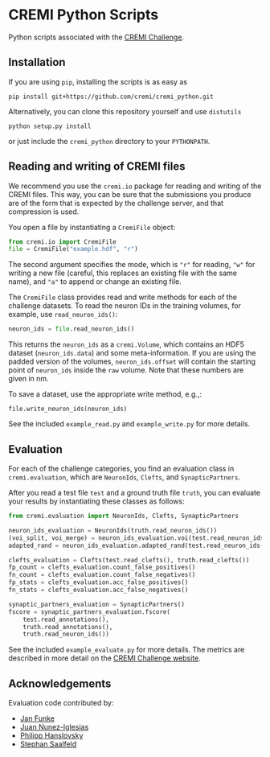 CREMI Python Scripts
====================

Python scripts associated with the [CREMI Challenge](http://cremi.org).

Installation
------------

If you are using `pip`, installing the scripts is as easy as

```
pip install git+https://github.com/cremi/cremi_python.git
```

Alternatively, you can clone this repository yourself and use `distutils`
```
python setup.py install
```
or just include the `cremi_python` directory to your `PYTHONPATH`.

Reading and writing of CREMI files
----------------------------------

We recommend you use the `cremi.io` package for reading and writing of the
CREMI files. This way, you can be sure that the submissions you produce are of
the form that is expected by the challenge server, and that compression is
used.

You open a file by instantiating a `CremiFile` object:
```python
from cremi.io import CremiFile
file = CremiFile("example.hdf", "r")
```
The second argument specifies the mode, which is `"r"` for reading, `"w"` for
writing a new file (careful, this replaces an existing file with the same
name), and `"a"` to append or change an existing file.

The `CremiFile` class provides read and write methods for each of the challenge
datasets. To read the neuron IDs in the training volumes, for example, use
`read_neuron_ids()`:
```python
neuron_ids = file.read_neuron_ids()
```
This returns the `neuron_ids` as a `cremi.Volume`, which contains an HDF5 dataset (`neuron_ids.data`) and some meta-information. If you are using the padded version of the volumes, `neuron_ids.offset` will contain the starting point of `neuron_ids` inside the `raw` volume. Note that these numbers are given in nm.

To save a dataset, use the appropriate write method, e.g.,:
```
file.write_neuron_ids(neuron_ids)
```
See the included `example_read.py` and `example_write.py` for more details.

Evaluation
----------

For each of the challenge categories, you find an evaluation class in
`cremi.evaluation`, which are `NeuronIds`, `Clefts`, and `SynapticPartners`.

After you read a test file `test` and a ground truth file `truth`, you can
evaluate your results by instantiating these classes as follows:
```python
from cremi.evaluation import NeuronIds, Clefts, SynapticPartners

neuron_ids_evaluation = NeuronIds(truth.read_neuron_ids())
(voi_split, voi_merge) = neuron_ids_evaluation.voi(test.read_neuron_ids())
adapted_rand = neuron_ids_evaluation.adapted_rand(test.read_neuron_ids())

clefts_evaluation = Clefts(test.read_clefts(), truth.read_clefts())
fp_count = clefts_evaluation.count_false_positives()
fn_count = clefts_evaluation.count_false_negatives()
fp_stats = clefts_evaluation.acc_false_positives()
fn_stats = clefts_evaluation.acc_false_negatives()

synaptic_partners_evaluation = SynapticPartners()
fscore = synaptic_partners_evaluation.fscore(
    test.read_annotations(),
    truth.read_annotations(),
    truth.read_neuron_ids())
```
See the included `example_evaluate.py` for more details. The metrics are
described in more detail on the [CREMI Challenge website](http://cremi.org/metrics/).

Acknowledgements
----------------

Evaluation code contributed by:

  * [Jan Funke](https://github.com/funkey)
  * [Juan Nunez-Iglesias](http://github.com/jni)
  * [Philipp Hanslovsky](http://github.com/hanslovsky)
  * [Stephan Saalfeld](http://github.com/axtimwalde)
